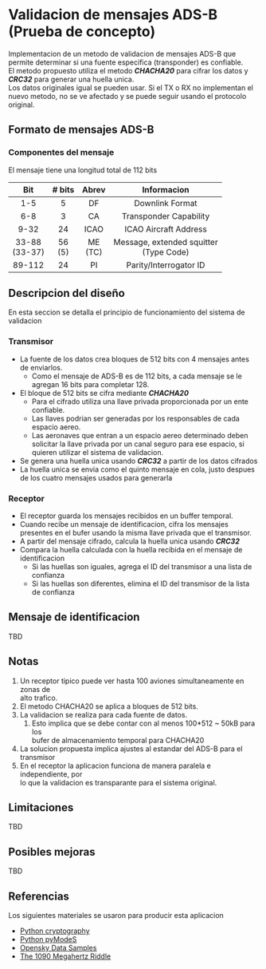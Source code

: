 # Validacion de mensajes ADS-B (**Prueba de concepto**)
Implementacion de un metodo de validacion de mensajes ADS-B que permite determinar si una fuente especifica (transponder) es confiable.<br>
El metodo propuesto utiliza el metodo _**CHACHA20**_ para cifrar los datos y _**CRC32**_ para generar una huella unica.<br>
Los datos originales igual se pueden usar. Si el TX o RX no implementan el nuevo metodo, no se ve afectado y se puede seguir usando el protocolo original.

## Formato de mensajes ADS-B

### Componentes del mensaje
El mensaje tiene una longitud total de 112 bits


|    Bit           | # bits    |  Abrev     |         Informacion                       |
|:----------------:|:---------:|:----------:|:-----------------------------------------:|
| 1-5              | 5         | DF         | Downlink Format                           |
| 6-8              | 3         | CA         | Transponder Capability                    |
| 9-32             | 24        | ICAO       | ICAO Aircraft Address                     |
| 33-88<br>(33-37) | 56<br>(5) | ME<br>(TC) | Message, extended squitter<br>(Type Code) |
| 89-112           | 24        | PI         | Parity/Interrogator ID                    |

## Descripcion del diseño
En esta seccion se detalla el principio de funcionamiento del sistema de validacion

### Transmisor
* La fuente de los datos crea bloques de 512 bits con 4 mensajes antes de enviarlos.
	* Como el mensaje de ADS-B es de 112 bits, a cada mensaje se le agregan 16 bits para completar 128.
* El bloque de 512 bits se cifra mediante _**CHACHA20**_
	* Para el cifrado utiliza una llave privada proporcionada por un ente confiable.
	* Las llaves podrian ser generadas por los responsables de cada espacio aereo.
	* Las aeronaves que entran a un espacio aereo determinado deben solicitar la llave privada por un canal seguro para ese espacio, si quieren utilizar el sistema de validacion.
* Se genera una huella unica usando _**CRC32**_ a partir de los datos cifrados
* La huella unica se envia como el quinto mensaje en cola, justo despues de los cuatro mensajes usados para generarla

### Receptor
* El receptor guarda los mensajes recibidos en un buffer temporal.
* Cuando recibe un mensaje de identificacion, cifra los mensajes presentes en el bufer usando la misma llave privada que el transmisor.
* A partir del mensaje cifrado, calcula la huella unica usando _**CRC32**_
* Compara la huella calculada con la huella recibida en el mensaje de identificacion
	* Si las huellas son iguales, agrega el ID del transmisor a una lista de confianza
	* Si las huellas son diferentes, elimina el ID del transmisor de la lista de confianza
	
## Mensaje de identificacion
TBD

## Notas
1. Un receptor tipico puede ver hasta 100 aviones simultaneamente en zonas de<br>
alto trafico.
2. El metodo CHACHA20 se aplica a bloques de 512 bits.
3. La validacion se realiza para cada fuente de datos.
	1. Esto implica que se debe contar con al menos 100*512 ~ 50kB para los<br>
	bufer de almacenamiento temporal para CHACHA20
4. La solucion propuesta implica ajustes al estandar del ADS-B para el transmisor
5. En el receptor la aplicacion funciona de manera paralela e independiente, por<br>
lo que la validacion es transparante para el sistema original.

## Limitaciones
TBD

## Posibles mejoras
TBD

## Referencias
Los siguientes materiales se usaron para producir esta aplicacion
* [<u>Python cryptography</u>](https://pypi.org/project/cryptography/)
* [<u>Python pyModeS</u>](https://pypi.org/project/pyModeS/)
* [<u>Opensky Data Samples</u>](https://opensky-network.org/datasets/)
* [<u>The 1090 Megahertz Riddle</u>](https://mode-s.org/1090mhz/)
